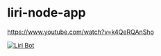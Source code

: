 # liri-node-app

https://www.youtube.com/watch?v=k4QeRQAnSho


[![Liri Bot](http://img.youtube.com/vi/k4QeRQAnSho/0.jpg)](https://www.youtube.com/watch?v=k4QeRQAnSho)
